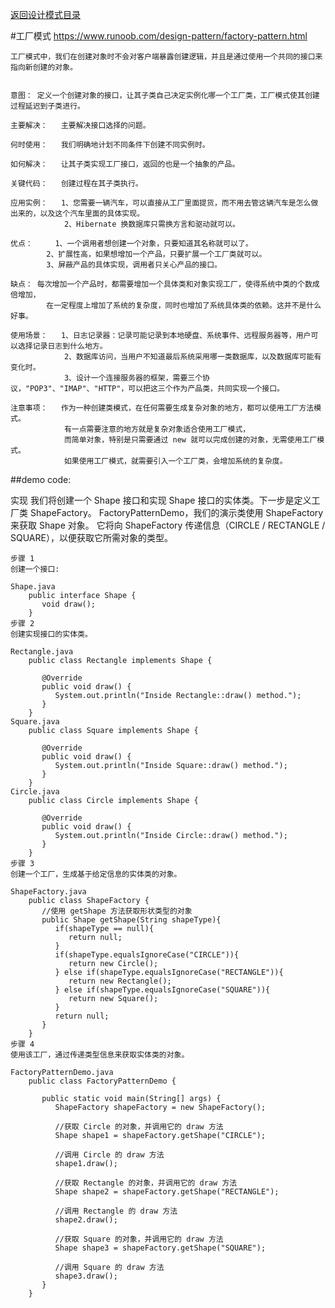 <p>
    <a href="#" onclick="showITLearnPage('softdesign')">返回设计模式目录</a>
</p>

#工厂模式 
https://www.runoob.com/design-pattern/factory-pattern.html

	工厂模式中，我们在创建对象时不会对客户端暴露创建逻辑，并且是通过使用一个共同的接口来指向新创建的对象。
	
	
	意图：	定义一个创建对象的接口，让其子类自己决定实例化哪一个工厂类，工厂模式使其创建过程延迟到子类进行。

	主要解决：	主要解决接口选择的问题。

	何时使用：	我们明确地计划不同条件下创建不同实例时。

	如何解决：	让其子类实现工厂接口，返回的也是一个抽象的产品。

	关键代码：	创建过程在其子类执行。

	应用实例： 	1、您需要一辆汽车，可以直接从工厂里面提货，而不用去管这辆汽车是怎么做出来的，以及这个汽车里面的具体实现。 
				2、Hibernate 换数据库只需换方言和驱动就可以。

	优点： 	1、一个调用者想创建一个对象，只要知道其名称就可以了。 
			2、扩展性高，如果想增加一个产品，只要扩展一个工厂类就可以。 
			3、屏蔽产品的具体实现，调用者只关心产品的接口。

	缺点：	每次增加一个产品时，都需要增加一个具体类和对象实现工厂，使得系统中类的个数成倍增加，
			在一定程度上增加了系统的复杂度，同时也增加了系统具体类的依赖。这并不是什么好事。

	使用场景： 	1、日志记录器：记录可能记录到本地硬盘、系统事件、远程服务器等，用户可以选择记录日志到什么地方。 
				2、数据库访问，当用户不知道最后系统采用哪一类数据库，以及数据库可能有变化时。 
				3、设计一个连接服务器的框架，需要三个协议，"POP3"、"IMAP"、"HTTP"，可以把这三个作为产品类，共同实现一个接口。

	注意事项：	作为一种创建类模式，在任何需要生成复杂对象的地方，都可以使用工厂方法模式。
				有一点需要注意的地方就是复杂对象适合使用工厂模式，
				而简单对象，特别是只需要通过 new 就可以完成创建的对象，无需使用工厂模式。
				如果使用工厂模式，就需要引入一个工厂类，会增加系统的复杂度。




##demo code:
	
实现
	我们将创建一个 Shape 接口和实现 Shape 接口的实体类。下一步是定义工厂类 ShapeFactory。
	FactoryPatternDemo，我们的演示类使用 ShapeFactory 来获取 Shape 对象。
	它将向 ShapeFactory 传递信息（CIRCLE / RECTANGLE / SQUARE），以便获取它所需对象的类型。
	
	
	
	步骤 1
	创建一个接口:

	Shape.java
		public interface Shape {
		   void draw();
		}
	步骤 2
	创建实现接口的实体类。

	Rectangle.java
		public class Rectangle implements Shape {
		 
		   @Override
		   public void draw() {
			  System.out.println("Inside Rectangle::draw() method.");
		   }
		}
	Square.java
		public class Square implements Shape {
		 
		   @Override
		   public void draw() {
			  System.out.println("Inside Square::draw() method.");
		   }
		}
	Circle.java
		public class Circle implements Shape {
		 
		   @Override
		   public void draw() {
			  System.out.println("Inside Circle::draw() method.");
		   }
		}
	步骤 3
	创建一个工厂，生成基于给定信息的实体类的对象。

	ShapeFactory.java
		public class ShapeFactory {
		   //使用 getShape 方法获取形状类型的对象
		   public Shape getShape(String shapeType){
			  if(shapeType == null){
				 return null;
			  }        
			  if(shapeType.equalsIgnoreCase("CIRCLE")){
				 return new Circle();
			  } else if(shapeType.equalsIgnoreCase("RECTANGLE")){
				 return new Rectangle();
			  } else if(shapeType.equalsIgnoreCase("SQUARE")){
				 return new Square();
			  }
			  return null;
		   }
		}
	步骤 4
	使用该工厂，通过传递类型信息来获取实体类的对象。

	FactoryPatternDemo.java
		public class FactoryPatternDemo {
		 
		   public static void main(String[] args) {
			  ShapeFactory shapeFactory = new ShapeFactory();
		 
			  //获取 Circle 的对象，并调用它的 draw 方法
			  Shape shape1 = shapeFactory.getShape("CIRCLE");
		 
			  //调用 Circle 的 draw 方法
			  shape1.draw();
		 
			  //获取 Rectangle 的对象，并调用它的 draw 方法
			  Shape shape2 = shapeFactory.getShape("RECTANGLE");
		 
			  //调用 Rectangle 的 draw 方法
			  shape2.draw();
		 
			  //获取 Square 的对象，并调用它的 draw 方法
			  Shape shape3 = shapeFactory.getShape("SQUARE");
		 
			  //调用 Square 的 draw 方法
			  shape3.draw();
		   }
		}
